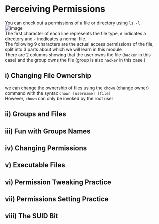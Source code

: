 # Perceiving Permissions
You can check out a permissions of a file or directory using `ls -l` <br>
![image](https://github.com/user-attachments/assets/b759830e-4930-41ef-ae93-eb4317f7dfc3) <br>
The first character of each line represents the file type, `d` indicates a directory and `-` incdicates a normal file. <br>
The following 9 characters are the actual access permissions of the file, split into 3 parts about which we will learn in this module <br>
There are 2 columns showing that the user owns the file (`hacker` in this case) and the group owns the file (group is also `hacker` in this case ) <br>

## i) Changing File Ownership
we can change the ownership of files using the `chown` (change owner) command with the syntax `chown [username] [file]` <br>
However, `chown` can only be invoked by the root user <br>


## ii) Groups and Files
## iii) Fun with Groups Names
## iv) Changing Permissions
## v) Executable Files
## vi) Permission Tweaking Practice
## vii) Permissions Setting Practice
## viii) The SUID Bit
